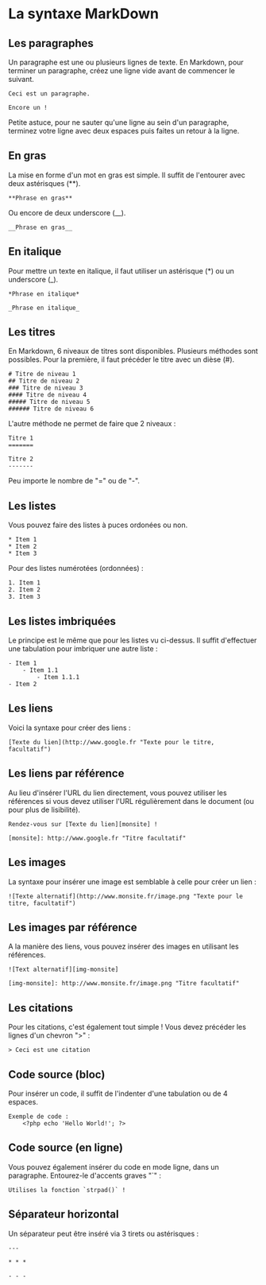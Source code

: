 # La syntaxe MarkDown

## Les paragraphes
Un paragraphe est une ou plusieurs lignes de texte. En Markdown, pour terminer un paragraphe, créez une ligne vide avant de commencer le suivant.
```
Ceci est un paragraphe.

Encore un !
```

Petite astuce, pour ne sauter qu'une ligne au sein d'un paragraphe, terminez votre ligne avec deux espaces puis faites un retour à la ligne.

## En gras
La mise en forme d'un mot en gras est simple. Il suffit de l'entourer avec deux astérisques (**).
```
**Phrase en gras**
```

Ou encore de deux underscore (__).
```
__Phrase en gras__
```

## En italique
Pour mettre un texte en italique, il faut utiliser un astérisque (*) ou un underscore (_).
```
*Phrase en italique*

_Phrase en italique_
```

## Les titres
En Markdown, 6 niveaux de titres sont disponibles. Plusieurs méthodes sont possibles.
Pour la première, il faut précéder le titre avec un dièse (#).
```
# Titre de niveau 1
## Titre de niveau 2
### Titre de niveau 3
#### Titre de niveau 4
##### Titre de niveau 5
###### Titre de niveau 6
```

L'autre méthode ne permet de faire que 2 niveaux :
```
Titre 1
=======

Titre 2
-------
```
Peu importe le nombre de "=" ou de "-".

## Les listes
Vous pouvez faire des listes à puces ordonées ou non.
```
* Item 1
* Item 2
* Item 3
```
Pour des listes numérotées (ordonnées) :
```
1. Item 1
2. Item 2
3. Item 3
```

## Les listes imbriquées
Le principe est le même que pour les listes vu ci-dessus. Il suffit d'effectuer une tabulation pour imbriquer une autre liste :
```
- Item 1
    - Item 1.1
        - Item 1.1.1
- Item 2
```

## Les liens
Voici la syntaxe pour créer des liens :
```
[Texte du lien](http://www.google.fr "Texte pour le titre, facultatif")
```

## Les liens par référence
Au lieu d'insérer l'URL du lien directement, vous pouvez utiliser les références si vous devez utiliser l'URL régulièrement dans le document (ou pour plus de lisibilité).
```
Rendez-vous sur [Texte du lien][monsite] !

[monsite]: http://www.google.fr "Titre facultatif"
```

## Les images
La syntaxe pour insérer une image est semblable à celle pour créer un lien :
```
![Texte alternatif](http://www.monsite.fr/image.png "Texte pour le titre, facultatif")
```

## Les images par référence
A la manière des liens, vous pouvez insérer des images en utilisant les références.
```
![Text alternatif][img-monsite]

[img-monsite]: http://www.monsite.fr/image.png "Titre facultatif"
```

## Les citations
Pour les citations, c'est également tout simple ! Vous devez précéder les lignes d'un chevron ">" :
```
> Ceci est une citation
```

## Code source (bloc)
Pour insérer un code, il suffit de l'indenter d'une tabulation ou de 4 espaces.
```
Exemple de code :
    <?php echo 'Hello World!'; ?>
```

## Code source (en ligne)
Vous pouvez également insérer du code en mode ligne, dans un paragraphe. Entourez-le d'accents graves "`" :
```
Utilises la fonction `strpad()` !
```

## Séparateur horizontal
Un séparateur peut être inséré via 3 tirets ou astérisques :
```
---

* * *

- - -
```

